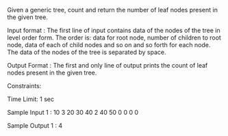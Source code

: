 Given a generic tree, count and return the number of leaf nodes present in the given tree.

Input format :
The first line of input contains data of the nodes of the tree in level order form. The order is: data for root node, number of children to root node, data of each of child nodes and so on and so forth for each node. The data of the nodes of the tree is separated by space.  

Output Format :
The first and only line of output prints the count of leaf nodes present in the given tree.

Constraints:

Time Limit: 1 sec

Sample Input 1 :
10 3 20 30 40 2 40 50 0 0 0 0 

Sample Output 1 :
4
